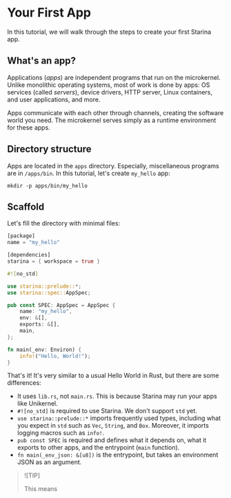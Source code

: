 # Your First App

In this tutorial, we will walk through the steps to create your first Starina app.

## What's an app?

Applications (*apps*) are independent programs that run on the microkernel. Unlike monolithic operating systems, most of work is done by apps: OS services (called *servers*), device drivers, HTTP server, Linux containers, and user applications, and more.

Apps communicate with each other through channels, creating the software world you need. The microkernel serves simply as a runtime environment for these apps.

## Directory structure

Apps are located in the `apps` directory. Especially, miscellaneous programs are in `/apps/bin`. In this tutorial, let's create `my_hello` app:

```
mkdir -p apps/bin/my_hello
```

## Scaffold

Let's fill the directory with minimal files:

```rust [Cargo.toml]
[package]
name = "my_hello"

[dependencies]
starina = { workspace = true }
```

```rust [src/lib.rs]
#![no_std]

use starina::prelude::*;
use starina::spec::AppSpec;

pub const SPEC: AppSpec = AppSpec {
    name: "my_hello",
    env: &[],
    exports: &[],
    main,
};

fn main(_env: Environ) {
    info!("Hello, World!");
}
```

That's it! It's very similar to a usual Hello World in Rust, but there are some differences:

- It uses `lib.rs`, not `main.rs`. This is because Starina may run your apps like Unikernel.
- `#![no_std]` is required to use Starina. We don't support `std` yet.
- `use starina::prelude::*` imports frequently used types, including what you expect in `std` such as `Vec`, `String`, and `Box`. Moreover, it imports logging macros such as `info!`.
- `pub const SPEC` is required and defines what it depends on, what it exports to other apps, and the entrypoint (`main` function).
- `fn main(_env_json: &[u8])` is the entrypoint, but takes an environment JSON as an argument.

> ![TIP]
>
> This means